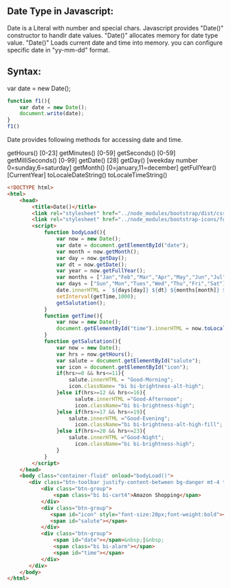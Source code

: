 Date Type in Javascript:
------------------------
Date is a Literal with number and special chars.
Javascript provides "Date()" constructor to handlr date values.
"Date()" allocates memory for date type value.
"Date()" Loads current date and time into memory.
you can configure specific date in "yy-mm-dd" format.

Syntax:
-------
var date = new Date();

```js
function f1(){
    var date = new Date();  
    document.write(date);   
}
f1()
```

Date provides following methods for accessing date and time.

getHours() [0-23]
getMinutes() [0-59]
getSeconds() [0-59]
getMilliSeconds() [0-99]
getDate() [28]
getDay() [weekday number 0=sunday,6=saturday]
getMonth() [0=january,11=december]
getFullYear() [CurrentYear]
toLocaleDateString()
toLocaleTimeString()


```html
<!DOCTYPE html>
<html>
    <head>
        <title>Date()</title>
        <link rel="stylesheet" href="../node_modules/bootstrap/dist/css/bootstrap.css">
        <link rel="stylesheet" href="../node_modules/bootstrap-icons/font/bootstrap-icons.css">
        <script>
            function bodyLoad(){
                var now = new Date();
                var date = document.getElementById("date");
                var month = now.getMonth();
                var day = now.getDay();
                var dt = now.getDate();
                var year = now.getFullYear(); 
                var months = ["Jan","Feb","Mar","Apr","May","Jun","Jul","Aug","Sep","Oct","Nov","Dec"];
                var days = ["Sun","Mon","Tues","Wed","Thu","Fri","Sat"];
                date.innerHTML = `${days[day]} ${dt} ${months[month]} ${year}`;
                setInterval(getTime,1000);
                getSalutation();
            }
            function getTime(){
                var now = new Date();
                document.getElementById("time").innerHTML = now.toLocaleTimeString();
            }
            function getSalutation(){
                var now = new Date();
                var hrs = now.getHours();
                var salute = document.getElementById("salute");
                var icon = document.getElementById("icon");
                if(hrs>=0 && hrs<=11){
                    salute.innerHTML = "Good-Morning";
                    icon.className= "bi bi-brightness-alt-high";
                }else if(hrs>=12 && hrs<=16){
                      salute.innerHTML ="Good-Afternoon";
                      icon.className="bi bi-brightness-high";
                }else if(hrs>=17 && hrs<=19){
                    salute.innerHTML ="Good-Evening";
                      icon.className="bi bi-brightness-alt-high-fill";
                }else if(hrs>=20 && hrs<=23){
                    salute.innerHTML ="Good-Night";
                      icon.className="bi bi-brightness-high";
                }
            }
        </script>
    </head>
    <body class="container-fluid" onload="bodyLoad()">
       <div class="btn-toolbar justify-content-between bg-danger mt-4 text-white p-3">
           <div class="btn-group">
               <span class="bi bi-cart4">Amazon Shopping</span>
           </div>
           <div class="btn-group">
              <span id="icon" style="font-size:20px;font-weight:bold"></span>
              <span id="salute"></span>
           </div>
           <div class="btn-group">
               <span id="date"></span>&nbsp;|&nbsp;
               <span class="bi bi-alarm"></span>
               <span id="time"></span>   
           </div>
       </div>
    </body>
</html>
```